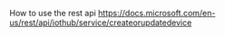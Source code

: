 ﻿How to use the rest api
https://docs.microsoft.com/en-us/rest/api/iothub/service/createorupdatedevice